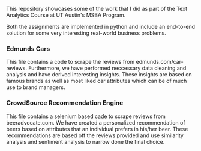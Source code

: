 This repository showcases some of the work that I did as part of the Text Analytics Course at UT Austin's MSBA Program.

Both the assignments are implemented in python and include an end-to-end solution for some very interesting real-world business problems.

### Edmunds Cars
This file contains a code to scrape the reviews from edmunds.com/car-reviews. Furthermore, we have performed neccessary data cleaning and analysis and have derived interesting insights. These insights are based on famous brands as well as most liked car attributes which can be of much use to brand managers.

### CrowdSource Recommendation Engine
This file contains a selenium based cade to scrape reviews from beeradvocate.com. We have created a personalized recommendation of beers based on attributes that an individual prefers in his/her beer. These recommendations are based off the reviews  provided and use similarity analysis and sentiment analysis to narrow done the final choice.
